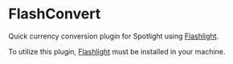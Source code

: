 # FlashConvert
Quick currency conversion plugin for Spotlight using [Flashlight](https://github.com/w0lfschild/Flashlight).



To utilize this plugin, [Flashlight](https://github.com/w0lfschild/Flashlight) must be installed in your machine.